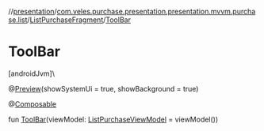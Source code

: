 //[presentation](../../../index.md)/[com.veles.purchase.presentation.presentation.mvvm.purchase.list](../index.md)/[ListPurchaseFragment](index.md)/[ToolBar](-tool-bar.md)

# ToolBar

[androidJvm]\

@[Preview](https://developer.android.com/reference/kotlin/androidx/compose/ui/tooling/preview/Preview.html)(showSystemUi = true, showBackground = true)

@[Composable](https://developer.android.com/reference/kotlin/androidx/compose/runtime/Composable.html)

fun [ToolBar](-tool-bar.md)(viewModel: [ListPurchaseViewModel](../-list-purchase-view-model/index.md) = viewModel())
